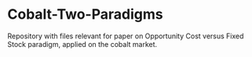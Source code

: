 # Cobalt-Two-Paradigms
Repository with files relevant for paper on Opportunity Cost versus Fixed Stock paradigm, applied on the cobalt market.
